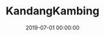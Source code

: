 ---
layout: inner
position: right
title: 'KandangKambing'
lead_text: "A platform to provide online livestock selling and rearing service. I'm working it full-stack."
tags: ['MySQL', 'PHP, Yii 2', 'Kotlin', 'Android SDK', 'AWS']
featured_image: ['/img/posts/kk1.png','/img/posts/kk2.png']
date: 2019-07-01 00:00:00
categories: ['Solution', 'Android', 'Web', 'API Service']
project_link: 'https://ternakinaja.id/'
button_icon: 'link'
button_text: 'Go to website'
order: 22
visible: 1
company: 'Freelance'
---